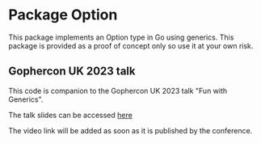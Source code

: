 # Package Option

This package implements an Option type in Go using generics. This package is provided as a proof of concept only so use it at your own risk.

## Gophercon UK 2023 talk

This code is companion to the Gophercon UK 2023 talk "Fun with Generics".

The talk slides can be accessed [here](https://docs.google.com/presentation/d/e/2PACX-1vSmNmAv3BT_rcVFoosG2RChLU4DrbGrZt5vy_kRVoucaIBg9fA6vLNyvqedKkloivY3Bj2JokSu4hwT/pub?start=false&loop=false&delayms=3000)

The video link will be added as soon as it is published by the conference.